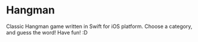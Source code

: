 # Hangman
Classic Hangman game written in Swift for iOS platform. Choose a category, and guess the word!
Have fun! :D 
